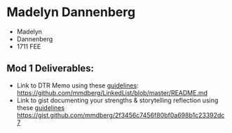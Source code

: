 # Madelyn Dannenberg


* Madelyn
* Dannenberg
* 1711 FEE


## Mod 1 Deliverables:
* Link to DTR Memo using these [guidelines](https://github.com/turingschool/career-development-curriculum/blob/master/module_one/dtr_guidelines_memo.md):
https://github.com/mmdberg/LinkedList/blob/master/README.md
* Link to gist documenting your strengths & storytelling reflection using these [guidelines](https://github.com/turingschool/career-development-curriculum/blob/master/module_one/strengths_storytelling_reflection.md)
https://gist.github.com/mmdberg/2f3456c7456f80bf0a698b1c23392dc7
